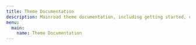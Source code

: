 ```yaml
---
title: Theme Documentation
description: Mainroad theme documentation, including getting started, customization guides, and FAQ.
menu:
  main:
    name: Theme Documentation
---
```

